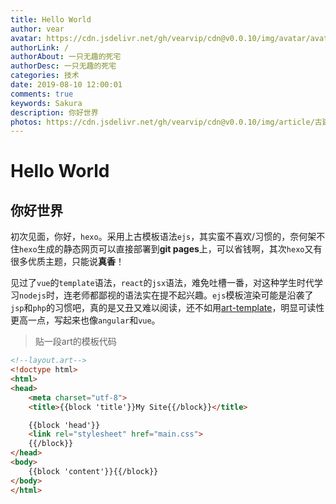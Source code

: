 ```yaml
---
title: Hello World 
author: vear
avatar: https://cdn.jsdelivr.net/gh/vearvip/cdn@v0.0.10/img/avatar/avatar.webp
authorLink: /
authorAbout: 一只无趣的死宅
authorDesc: 一只无趣的死宅
categories: 技术
date: 2019-08-10 12:00:01
comments: true
keywords: Sakura
description: 你好世界
photos: https://cdn.jsdelivr.net/gh/vearvip/cdn@v0.0.10/img/article/古建筑少女.webp
---
```


# Hello World
## 你好世界

 初次见面，你好，`hexo`。采用上古模板语法`ejs`，其实蛮不喜欢/习惯的，奈何架不住`hexo`生成的静态网页可以直接部署到**git pages**上，可以省钱啊，其次`hexo`又有很多优质主题，只能说**真香**！

 见过了`vue`的`template`语法，`react`的`jsx`语法，难免吐槽一番，对这种学生时代学习`nodejs`时，连老师都鄙视的语法实在提不起兴趣。`ejs`模板渲染可能是沿袭了`jsp`和`php`的习惯吧，真的是又丑又难以阅读，还不如用[art-template](https://github.com/aui/art-template)，明显可读性更高一点，写起来也像`angular`和`vue`。

> 贴一段art的模板代码

```html
<!--layout.art-->
<!doctype html>
<html>
<head>
    <meta charset="utf-8">
    <title>{{block 'title'}}My Site{{/block}}</title>

    {{block 'head'}}
    <link rel="stylesheet" href="main.css">
    {{/block}}
</head>
<body>
    {{block 'content'}}{{/block}}
</body>
</html>

```
